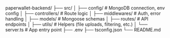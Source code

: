 paperwallet-backend/
├── src/
│   ├── config/         # MongoDB connection, env config
│   ├── controllers/    # Route logic
│   ├── middlewares/    # Auth, error handling
│   ├── models/         # Mongoose schemas
│   ├── routes/         # API endpoints
│   ├── utils/          # Helpers (file uploads, filtering, etc.)
│   └── server.ts       # App entry point
├── .env
├── tsconfig.json
└── README.md
